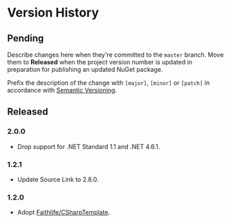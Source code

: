 # Version History

## Pending

Describe changes here when they're committed to the `master` branch. Move them to **Released** when the project version number is updated in preparation for publishing an updated NuGet package.

Prefix the description of the change with `[major]`, `[minor]` or `[patch]` in accordance with [Semantic Versioning](https://semver.org/).

## Released

### 2.0.0

* Drop support for .NET Standard 1.1 and .NET 4.6.1.

### 1.2.1

* Update Source Link to 2.8.0.

### 1.2.0

* Adopt [Faithlife/CSharpTemplate](https://github.com/Faithlife/CSharpTemplate).
